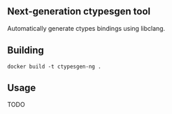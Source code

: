 ## Next-generation ctypesgen tool
 
Automatically generate ctypes bindings using libclang.


## Building

```
docker build -t ctypesgen-ng .
```


## Usage

TODO

